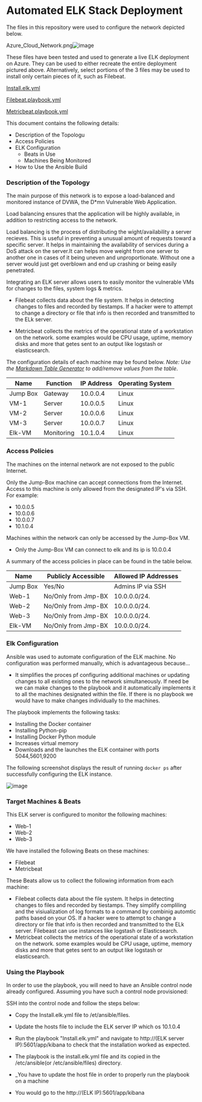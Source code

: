 # Automated ELK Stack Deployment

The files in this repository were used to configure the network depicted below.

Azure_Cloud_Network.png![image](https://user-images.githubusercontent.com/83746458/139178737-72be87e4-31df-4f7d-a8f1-487b539d7013.png)

These files have been tested and used to generate a live ELK deployment on Azure. They can be used to either recreate the entire deployment pictured above. Alternatively, select portions of the 3 files may be used to install only certain pieces of it, such as Filebeat.

  [Install.elk.yml](https://github.com/supernova2801/Project-2-Elk-Stack/blob/main/Install.elk.yml)
  
  [Filebeat.playbook.yml](https://github.com/supernova2801/Project-2-Elk-Stack/blob/main/Filebeat.playbook.yml)
  
  [Metricbeat.playbook.yml](https://github.com/supernova2801/Project-2-Elk-Stack/blob/main/Metricbeat.playbook.yml)
  
  This document contains the following details:
- Description of the Topologu
- Access Policies
- ELK Configuration
  - Beats in Use
  - Machines Being Monitored
- How to Use the Ansible Build


### Description of the Topology

The main purpose of this network is to expose a load-balanced and monitored instance of DVWA, the D*mn Vulnerable Web Application.

Load balancing ensures that the application will be highly available, in addition to restricting access to the network.

Load balancing is the process of distributing the wight/availability a server recieves. This is useful in preventing a unusual amount of requests toward  a specific server. It helps in maintaining the availability of services during a DoS attack on the server.It can helps move weight from one server to another one in cases of it being uneven and unproportionate. Without one a server would just get overblown and end up crashing or being easily penetrated.

Integrating an ELK server allows users to easily monitor the vulnerable VMs for changes to the files, system logs & metrics.
- Filebeat collects data about the file system. It helps in detecting changes to files and recorded by tiestamps. If a hacker were to attempt to change a directory or file that info is then recorded and transmitted to the ELk server.

- Metricbeat collects the metrics of the operational state of a workstation on the network. some examples would be CPU usage, uptime, memory disks and more that getes sent to an output like logstash or elasticsearch.

The configuration details of each machine may be found below.
_Note: Use the [Markdown Table Generator](http://www.tablesgenerator.com/markdown_tables) to add/remove values from the table_.

| Name     | Function | IP Address | Operating System |
|----------|----------|------------|------------------|
| Jump Box | Gateway  | 10.0.0.4   | Linux            |
| VM-1     | Server   | 10.0.0.5   | Linux            |
| VM-2     | Server   | 10.0.0.6   | Linux            |
| VM-3     | Server   | 10.0.0.7   | Linux            |
| Elk-VM   | Monitoring| 10.1.0.4  | Linux            |
### Access Policies

The machines on the internal network are not exposed to the public Internet. 

Only the Jump-Box machine can accept connections from the Internet. Access to this machine is only allowed from the designated IP's via SSH. For example:
- 10.0.0.5
- 10.0.0.6
- 10.0.0.7
- 10.1.0.4

Machines within the network can only be accessed by the Jump-Box VM.
- Only the Jump-Box VM can connect to elk and its ip is 10.0.0.4

A summary of the access policies in place can be found in the table below.

| Name     | Publicly Accessible | Allowed IP Addresses |
|----------|---------------------|----------------------|
| Jump Box | Yes/No              | Admins IP via SSH    |
| Web-1    | No/Only from Jmp-BX |   10.0.0.0/24.       |
| Web-2    | No/Only from Jmp-BX |   10.0.0.0/24.       |
| Web-3    | No/Only from Jmp-BX |   10.0.0.0/24.       |
| Elk-VM   | No/Only from Jmp-BX |   10.0.0.0/24.       |
### Elk Configuration

Ansible was used to automate configuration of the ELK machine. No configuration was performed manually, which is advantageous because...
- It simplifies the proces pf configuring additional machines or updating changes to all existing ones to the network simultaneously. If need be we can make changes to the playbook and it automatically implements it to all the machines designated within the file. If there is no playbook we would have to make changes individually to the machines.

The playbook implements the following tasks:
- Installing the Docker container
- Installing Python-pip
- Installing Docker Python module
- Increases virtual memory
- Downloads and the launches the ELK container with ports 5044,5601,9200

The following screenshot displays the result of running `docker ps` after successfully configuring the ELK instance.

 ![image](https://user-images.githubusercontent.com/83746458/139181820-f5aa2184-0da0-4757-8479-a55817010dad.png)
 
### Target Machines & Beats
This ELK server is configured to monitor the following machines:
- Web-1
- Web-2
- Web-3

We have installed the following Beats on these machines:
- Filebeat
- Metricbeat

These Beats allow us to collect the following information from each machine:

- Filebeat collects data about the file system. It helps in detecting changes to files and recorded by tiestamps. They simplify compliling and the visiualization of log formats to a command by combinig automtic paths based on your OS. If a hacker were to attempt to change a directory or file that info is then recorded and transmitted to the ELk server. Filebeast can use instances like logstash or Elasticsearch.
-  Metricbeat collects the metrics of the operational state of a workstation on the network. some examples would be CPU usage, uptime, memory disks and more that getes sent to an output like logstash or elasticsearch.


### Using the Playbook
In order to use the playbook, you will need to have an Ansible control node already configured. Assuming you have such a control node provisioned: 

SSH into the control node and follow the steps below:
- Copy the Install.elk.yml file to /et/ansible/files.
- Update the hosts file to include the ELK server IP which os 10.1.0.4
- Run the playbook "Install.elk.yml" and navigate to http://(ELK server IP):5601/app/kibana to check that the installation worked as expected.

- The playbook is the install.elk.yml file and its copied in the /etc/ansible(or /etc/ansible/files) directory.
- _You have to update the host file in order to properly run the playbook on a machine
- You would go to the http://(ELK IP):5601/app/kibana

